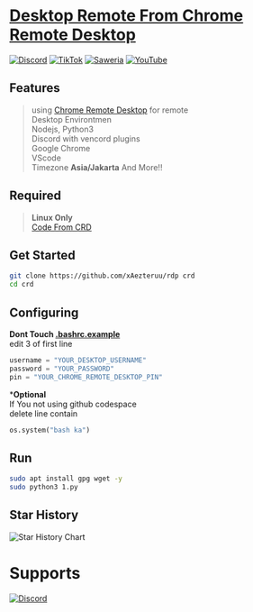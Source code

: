 # [Desktop Remote From Chrome Remote Desktop](https://remotedesktop.google.com/access/)
[![Discord](https://img.shields.io/discord/857451895353507880?label=Discord&logo=discord&color=7289DA)](https://discord.gg/8BtzrWbdXx)
[![TikTok](https://img.shields.io/badge/TikTok-%40aezteru-ff0050?style=flat&logo=tiktok&logoColor=white)](https://www.tiktok.com/@aezteru)
[![Saweria](https://img.shields.io/badge/🫴%20Donate-Saweria-orange?style=flat&logo=saweria&logoColor=white)](https://saweria.co/Aezteruu)
[![YouTube](https://img.shields.io/badge/YouTube-AezteruOfficial-FF0000?style=flat&logo=youtube&logoColor=white)](https://www.youtube.com/@AezteruOfficial)
## Features
> using [Chrome Remote Desktop](g.co/crd/access) for remote  
> Desktop Environtmen  
> Nodejs, Python3  
> Discord with vencord plugins  
> Google Chrome  
> VScode  
> Timezone **Asia/Jakarta**
> And More!!  
## Required
> ****Linux Only****  
> [Code From CRD](https://g.co/crd/headless)
## Get Started
```bash
git clone https://github.com/xAezteruu/rdp crd
cd crd
```

## Configuring
**Dont Touch [.bashrc.example](https://github.com/Perusapw/rdp/blob/main/.bashrc.example)**  
edit 3 of first line
```python
username = "YOUR_DESKTOP_USERNAME"
password = "YOUR_PASSWORD"
pin = "YOUR_CHROME_REMOTE_DESKTOP_PIN"
```
***Optional**  
If You not using github codespace  
delete line contain
```python
os.system("bash ka")
```
## Run
```bash
sudo apt install gpg wget -y
sudo python3 1.py
```
## Star History

 <picture>
   <source media="(prefers-color-scheme: dark)" srcset="https://api.star-history.com/svg?repos=xAezteruu/rdp&type=Date&theme=dark" />
   <source media="(prefers-color-scheme: light)" srcset="https://api.star-history.com/svg?repos=xAezteruu/rdp&type=Date" />
   <img alt="Star History Chart" src="https://api.star-history.com/svg?repos=xAezteruu/rdp&type=Date" />
 </picture>
</a>

# Supports

[![Discord](https://img.shields.io/discord/857451895353507880?label=Discord&logo=discord&color=7289DA)](https://discord.gg/8BtzrWbdXx)
